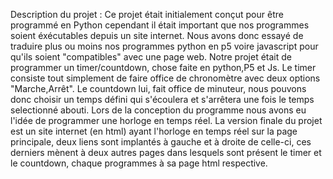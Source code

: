 Description du projet :
Ce projet était initialement conçut pour être programmé en Python cependant il était important que nos programmes soient éxécutables depuis un site internet. Nous avons donc essayé de traduire plus ou moins nos programmes python en p5 voire javascript pour qu'ils soient "compatibles" avec une page web. Notre projet était de programmer un timer/countdown, chose faite en python,P5 et Js. Le timer consiste tout simplement de faire office de chronomètre avec deux options "Marche,Arrêt". Le countdown lui, fait office de minuteur, nous pouvons donc choisir un temps défini qui s'écoulera et s'arrêtera une fois le temps selectionné abouti. Lors de la conception du programme nous avons eu l'idée de programmer une horloge en temps réel. La version finale du projet est un site internet (en html) ayant l'horloge en temps réel sur la page principale, deux liens sont implantés à gauche et à droite de celle-ci, ces derniers mènent à deux autres pages dans lesquels sont présent le timer et le countdown, chaque programmes à sa page html respective.
